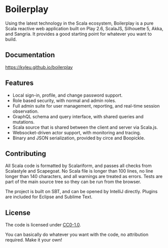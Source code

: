 # Boilerplay

Using the latest technology in the Scala ecosystem, Boilerplay is a pure Scala reactive web application built on Play 2.6, ScalaJS, Silhouette 5, Akka, and Sangria.
It provides a good starting point for whatever you want to build.

## Documentation

https://kyleu.github.io/boilerplay


## Features

* Local sign-in, profile, and change password support.
* Role based security, with normal and admin roles.
* Full admin suite for user management, reporting, and real-time session observation.
* GraphQL schema and query interface, with shared queries and mutations.
* Scala source that is shared between the client and server via Scala.js.
* Websocket-driven actor support, with monitoring and tracing.
* Binary and JSON serialization, provided by circe and Boopickle.


## Contributing

All Scala code is formatted by Scalariform, and passes all checks from Scalastyle and Scapegoat. No Scala file is longer than 100 lines, no line
longer than 140 characters, and all warnings are treated as errors. Tests are part of the main source tree so they can be run from the browser.

The project is built on SBT, and can be opened by IntelliJ directly. Plugins are included for Eclipse and Sublime Text.


## License

The code is licensed under [CC0-1.0](./license). 

You can basically do whatever you want with the code, no attribution required. Make it your own! 
